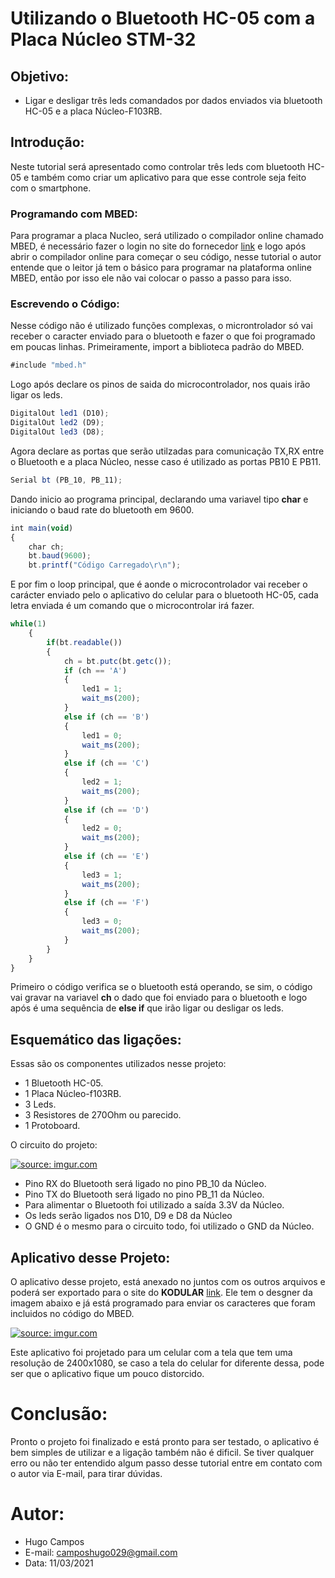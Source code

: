 # Utilizando o Bluetooth HC-05 com a Placa Núcleo STM-32

## Objetivo:

- Ligar e desligar três leds comandados por dados enviados via bluetooth HC-05 e a placa Núcleo-F103RB.

## Introdução:

Neste tutorial será apresentado como controlar três leds com bluetooth HC-05 e também como criar um aplicativo para que esse controle seja feito com o smartphone.

### Programando com MBED:

Para programar a placa Nucleo, será utilizado o compilador online chamado MBED, é necessário fazer o login no site do fornecedor [link](https://os.mbed.com/) e logo após abrir o compilador online para começar o seu código, nesse tutorial o autor entende que o leitor já tem o básico para programar na plataforma online MBED, então por isso ele não vai colocar o passo a passo para isso. 

### Escrevendo o Código:

Nesse código não é utilizado funções complexas, o microntrolador só vai receber o caracter enviado para o bluetooth e fazer o que foi programado em poucas linhas. Primeiramente, import a biblioteca padrão do MBED.

```javascript
#include "mbed.h"
```
Logo após declare os pinos de saida do microcontrolador, nos quais irão ligar os leds.

```javascript
DigitalOut led1 (D10);
DigitalOut led2 (D9);
DigitalOut led3 (D8);
``` 
Agora declare as portas que serão utilzadas para comunicação TX,RX entre o Bluetooth e a placa Núcleo, nesse caso é utilizado as portas PB10 E PB11.

```javascript
Serial bt (PB_10, PB_11); 
```
Dando inicio ao programa principal, declarando uma variavel tipo **char** e iniciando o baud rate do bluetooth em 9600.

```javascript
int main(void)
{
    char ch;
    bt.baud(9600);
    bt.printf("Código Carregado\r\n");
```
E por fim o loop principal, que é aonde o microcontrolador vai receber o carácter enviado pelo o aplicativo do celular para o bluetooth HC-05, cada letra enviada é um 
comando que o microcontrolar irá fazer.

```javascript
while(1)
    {
        if(bt.readable())
        {
            ch = bt.putc(bt.getc());
            if (ch == 'A')
            {
                led1 = 1;
                wait_ms(200);
            }
            else if (ch == 'B')
            {
                led1 = 0;
                wait_ms(200);
            }
            else if (ch == 'C')
            {
                led2 = 1;
                wait_ms(200);
            }
            else if (ch == 'D')
            {
                led2 = 0;
                wait_ms(200);
            }  
            else if (ch == 'E')
            {
                led3 = 1;
                wait_ms(200);
            }  
            else if (ch == 'F')
            {
                led3 = 0;
                wait_ms(200);
            }     
        }
    }
}
``` 
Primeiro o código verifica se o bluetooth está operando, se sim, o código vai gravar na variavel **ch** o dado que foi enviado para o bluetooth e logo após é
uma sequência de **else if** que irão ligar ou desligar os leds. 

## Esquemático das ligações:

Essas são os componentes utilizados nesse projeto:

- 1 Bluetooth HC-05.
- 1 Placa Núcleo-f103RB.
- 3 Leds.
- 3 Resistores de 270Ohm ou parecido.
- 1 Protoboard.

O circuito do projeto:

<a href="https://imgur.com/MN3owUH"><img src="https://imgur.com/MN3owUH.jpg" title="source: imgur.com" /></a>

- Pino RX do Bluetooth será ligado no pino PB_10 da Núcleo.
- Pino TX do Bluetooth será ligado no pino PB_11 da Núcleo.
- Para alimentar o Bluetooth foi utilizado a saída 3.3V da Núcleo.
- Os leds serão ligados nos D10, D9 e D8 da Núcleo 
- O GND é o mesmo para o circuito todo, foi utilizado o GND da Núcleo.

## Aplicativo desse Projeto:

O aplicativo desse projeto, está anexado no juntos com os outros arquivos e poderá ser exportado para o site do **KODULAR** [link](https://www.kodular.io/). 
Ele tem o desgner da imagem abaixo e já está programado para enviar os caracteres que foram incluidos no código do MBED.

<a href="https://imgur.com/7NILrWE"><img src="https://imgur.com/7NILrWE.jpg" title="source: imgur.com" /></a>

Este aplicativo foi projetado para um celular com a tela que tem uma resolução de 2400x1080, se caso a tela do celular for diferente dessa, pode ser que
o aplicativo fique um pouco distorcido. 

# Conclusão:

Pronto o projeto foi finalizado e está pronto para ser testado, o aplicativo é bem simples de utilizar e a ligação também não é dificil. Se tiver qualquer erro
ou não ter entendido algum passo desse tutorial entre em contato com o autor via E-mail, para tirar dúvidas.


# Autor:
- Hugo Campos
- E-mail: camposhugo029@gmail.com
- Data: 11/03/2021










